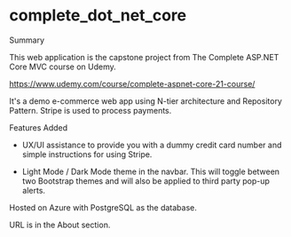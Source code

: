 # complete_dot_net_core

Summary

This web application is the capstone project from The Complete ASP.NET Core MVC course on Udemy.

https://www.udemy.com/course/complete-aspnet-core-21-course/ 

It's a demo e-commerce web app using N-tier architecture and Repository Pattern. Stripe is used to process payments.


Features Added

- UX/UI assistance to provide you with a dummy credit card number and simple instructions for using Stripe. 

- Light Mode / Dark Mode theme in the navbar. This will toggle between two Bootstrap themes and will also be applied to third party pop-up alerts.


Hosted on Azure with PostgreSQL as the database.

URL is in the About section.
